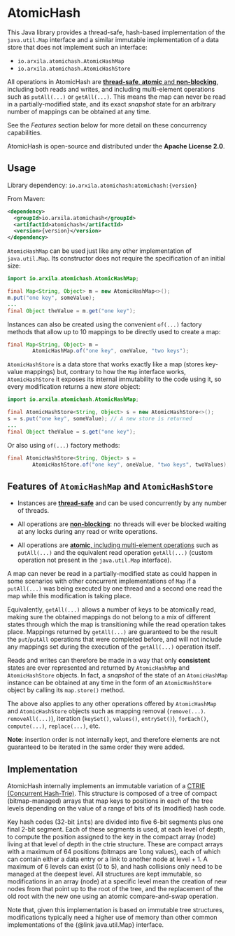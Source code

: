 AtomicHash
==========

This Java library provides a thread-safe, hash-based implementation of the `java.util.Map` interface and
a similar immutable implementation of a data store that does not implement such an interface:

  * `io.arxila.atomichash.AtomicHashMap`
  * `io.arxila.atomichash.AtomicHashStore`

All operations in AtomicHash are <ins>**thread-safe**, **atomic** and **non-blocking**</ins>, including both reads
and writes, and including multi-element operations such as `putAll(...)` or `getAll(...)`. This means the map can
never be read in a partially-modified state, and its exact _snapshot_ state for an arbitrary number of mappings can
be obtained at any time.

See the _Features_ section below for more detail on these concurrency capabilities.

AtomicHash is open-source and distributed under the **Apache License 2.0**.

Usage
-----

Library dependency: `io.arxila.atomichash:atomichash:{version}`

From Maven:
```xml
<dependency>
  <groupId>io.arxila.atomichash</groupId>
  <artifactId>atomichash</artifactId>
  <version>{version}</version>
</dependency>
```

`AtomicHashMap` can be used just like any other implementation of `java.util.Map`. Its constructor does not
require the specification of an initial size:

```java
import io.arxila.atomichash.AtomicHashMap;

final Map<String, Object> m = new AtomicHashMap<>();
m.put("one key", someValue);
...
final Object theValue = m.get("one key");
```

Instances can also be created using the convenient `of(...)` factory methods that allow up to 10 mappings to
be directly used to create a map:
```java
final Map<String, Object> m = 
        AtomicHashMap.of("one key", oneValue, "two keys");
```

`AtomicHashStore` is a data store that works exactly like a map (stores key-value mappings) but, contrary to how
the `Map` interface works, `AtomicHashStore` it exposes its internal immutability to the code using it, so every
modification returns a new _store_ object:
```java
import io.arxila.atomichash.AtomicHashMap;

final AtomicHashStore<String, Object> s = new AtomicHashStore<>();
s = s.put("one key", someValue); // A new store is returned
...
final Object theValue = s.get("one key");
```

Or also using `of(...)` factory methods:
```java
final AtomicHashStore<String, Object> s = 
        AtomicHashStore.of("one key", oneValue, "two keys", twoValues);
```



Features of `AtomicHashMap` and `AtomicHashStore`
-------------------------------------------------

* Instances are <ins>**thread-safe**</ins> and can be used concurrently by any number of threads.

* All operations are <ins>**non-blocking**</ins>: no threads will ever be blocked waiting at any locks during any 
read or write operations.

* All operations are <ins>**atomic**, including multi-element operations</ins> such as `putAll(...)` and the
equivalent read operation `getAll(...)` (custom operation not present in the `java.util.Map` interface).

A map can never be read in a partially-modified state as could happen in some scenarios with other concurrent
implementations of `Map` if a `putAll(...)` was being executed by one thread and a second one read the map
while this modification is taking place.

Equivalently, `getAll(...)` allows a number of keys to be atomically read, making sure the obtained mappings do
not belong to a mix of different states through which the map is transitioning while the read operation
takes place. Mappings returned by `getAll(...)` are guaranteed to be the result the `put`/`putAll` operations
that were completed before, and will not include any mappings set during the execution of the `getAll(...)`
operation itself.

Reads and writes can therefore be made in a way that only **consistent** states are ever represented and returned
by `AtomicHashMap` and `AtomicHashStore` objects. In fact, a _snapshot_ of the state of an `AtomicHashMap`
instance can be obtained at any time in the form of an `AtomicHashStore` object by calling its `map.store()`
method.

The above also applies to any other operations offered by `AtomicHashMap` and `AtomicHashStore` objects such as
mapping removal (`remove(...)`. `removeAll(...)`), iteration (`keySet()`, `values()`, `entrySet()`), 
`forEach()`, `compute(...)`, `replace(...)`, etc.

**Note**: insertion order is not internally kept, and therefore elements are not guaranteed to be iterated in the
same order they were added.

Implementation
--------------

AtomicHash internally implements an immutable variation of
a [CTRIE (Concurrent Hash-Trie)](https://en.wikipedia.org/wiki/Ctrie). This structure is composed of a tree of
compact (bitmap-managed) arrays that map keys to positions in each of the tree levels depending on the value of
a range of bits of its (modified) hash code.

Key hash codes (32-bit <kbd>int</kbd>s) are divided into five 6-bit segments plus one final 2-bit segment. Each
of these segments is used, at each level of depth, to compute the position assigned to the key in the compact array
(node) living at that level of depth in the ctrie structure. These are compact arrays with a maximum of 64 positions
(bitmaps are <kbd>long</kbd> values), each of which can contain either a data entry or a link to another node
at level + 1. A maximum of 6 levels can exist (0 to 5), and hash collisions only need to be managed at the deepest
level. All structures are kept immutable, so modifications in an array (node) at a specific level mean the creation
of new nodes from that point up to the root of the tree, and the replacement of the old root with the new one
using an atomic compare-and-swap operation.

Note that, given this implementation is based on immutable tree structures, modifications typically need a higher
use of memory than other common implementations of the {@link java.util.Map} interface.
